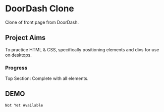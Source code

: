 # DoorDash Clone
Clone of front page from DoorDash.

## Project Aims
To practice HTML & CSS, specifically positioning elements and divs for use on desktops.


### Progress
Top Section: Complete with all elements.

## DEMO 
```
Not Yet Available
```